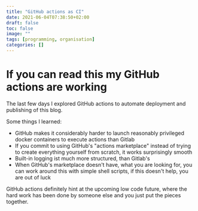 ```yaml
---
title: "GitHub actions as CI"
date: 2021-06-04T07:38:50+02:00
draft: false
toc: false
image: ""
tags: [programming, organisation]
categories: []
---
```


# If you can read this my GitHub actions are working
<!--more-->
The last few days I explored GitHub actions to automate deployment and publishing of this blog.

Some things I learned:
* GitHub makes it considerably harder to launch reasonably privileged docker containers to execute actions than Gitlab
* If you commit to using GitHub's "actions marketplace" instead of trying to create everything yourself from scratch, it works surprisingly smooth
* Built-in logging ist much more structured, than Gitlab's
* When GitHub's marketplace doesn't have, what you are looking for, you can work around this with simple shell scripts, if this doesn't help, you are out of luck

GitHub actions definitely hint at the upcoming low code future, where the hard work has been done by someone else and you just put the pieces together.
